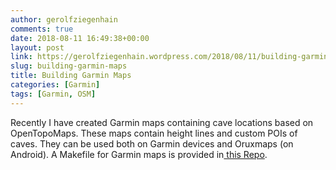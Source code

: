 ```yaml
---
author: gerolfziegenhain
comments: true
date: 2018-08-11 16:49:38+00:00
layout: post
link: https://gerolfziegenhain.wordpress.com/2018/08/11/building-garmin-maps/
slug: building-garmin-maps
title: Building Garmin Maps
categories: [Garmin]
tags: [Garmin, OSM]
---
```


Recently I have created Garmin maps containing cave locations based on OpenTopoMaps. These maps contain height lines and custom POIs of caves. They can be used both on Garmin devices and Oruxmaps (on Android). A Makefile for Garmin maps is provided in[ this Repo](https://github.com/8cH9azbsFifZ/garmin-opentopo).
